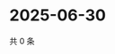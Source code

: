 # 2025-06-30

共 0 条

<!-- BEGIN ZHIHUVIDEO -->
<!-- 最后更新时间 Mon Jun 30 2025 06:10:58 GMT+0800 (China Standard Time) -->

<!-- END ZHIHUVIDEO -->
